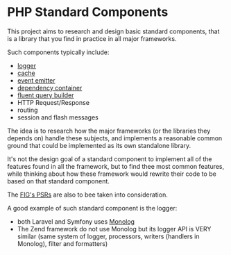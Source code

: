 # PHP Standard Components

This project aims to research and design basic standard components, that is a library that you find in practice in all major frameworks.

Such components typically include:
- [logger](doc/logger.md)
- [cache](doc/cache.md)
- [event emitter](doc/event.md)
- [dependency container](doc/container.md)
- [fluent query builder](doc/querybuilder.md)
- HTTP Request/Response
- routing
- session and flash messages

The idea is to research how the major frameworks (or the libraries they depends on) handle these subjects, and implements a reasonable common ground that could be implemented as its own standalone library.

It's not the design goal of a standard component to implement all of the features found in all the framework, but to find thee most common features, while thinking about how these framework would rewrite their code to be based on that standard component.

The [FIG's PSRs](http://www.php-fig.org/psr/) are also to bee taken into consideration.

A good example of such standard component is the logger:
- both Laravel and Symfony uses [Monolog](https://github.com/Seldaek/monolog)
- The Zend framework do not use Monolog but its logger API is VERY similar (same system of logger, processors, writers (handlers in Monolog), filter and formatters)
